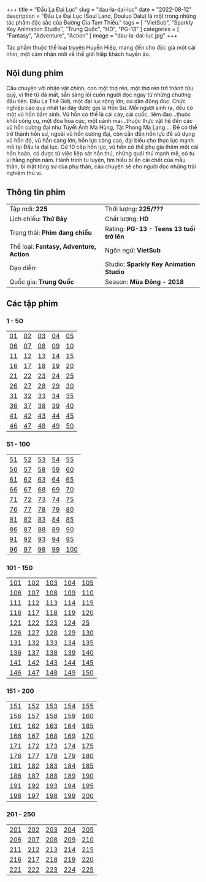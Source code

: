 +++
title = "Đấu La Đại Lục"
slug = "dau-la-dai-luc"
date = "2022-08-12"
description = "Đấu La Đại Lục (Soul Land, Douluo Dalu) là một trong những tác phẩm đặc sắc của Đường Gia Tam Thiếu."
tags = [
    "VietSub",
    "Sparkly Key Animation Studio",
    "Trung Quốc",
    "HD",
    "PG-13"
]
categories = [
    "Fantasy",
    "Adventure",
    "Action"
]
image = "dau-la-dai-luc.jpg"
+++

Tác phẩm thuộc thể loại truyện Huyễn Hiệp, mang đến cho độc giả một cái nhìn, một cảm nhận mới về thế giới hiệp khách huyền ảo.
<!--more-->

## Nội dung phim

Câu chuyện với nhân vật chính, con một thợ rèn, một thợ rèn trở thành tửu quỷ, vì thê tử đã mất, sẵn sàng lôi cuốn người đọc ngay từ những chương đầu tiên. Đấu La Thế Giới, một đại lục rộng lớn, cư dân đông đúc. Chức nghiệp cao quý nhật tại đây được gọi là Hồn Sư. Mỗi người sinh ra, đều có một vũ hồn bẩm sinh. Vũ hồn có thể là cái cày, cái cuốc, liêm đao ..thuộc khối công cụ, một đóa hoa cúc, một cành mai...thuộc thực vật hệ đến các vũ hồn cường đại như Tuyết Ảnh Ma Hùng, Tật Phong Ma Lang.... Để có thể trở thành hồn sư, ngoài vũ hồn cường đại, còn cần đến hồn lực để sử dụng vũ hồn đó, vũ hồn càng lớn, hồn lực càng cao, đại biểu cho thực lực mạnh mẽ tại Đấu la đại lục. Cứ 10 cấp hồn lực, vũ hồn có thể phụ gia thêm một cái hồn hoàn, có được từ việc liệp sát hồn thú, những quái thú mạnh mẽ, có tu vị hằng nghìn năm. Hành trình tu luyện, tìm hiểu bí ẩn cái chết của mẫu thân, bí mật tông sư của phụ thân, câu chuyện sẽ cho người đọc những trải nghiệm thú vị.

## Thông tin phim

|   |   |
|---|---|
| Tập mới: **225** | Thời lượng: **225/???** |
| Lịch chiếu: **Thứ Bảy** | Chất lượng: **HD** |
| Trạng thái: **Phim đang chiếu** | Rating: **PG-13 - Teens 13 tuổi trở lên** |
| Thể loại: **Fantasy, Adventure, Action** | Ngôn ngữ: **VietSub** |
| Đạo diễn: | Studio: **Sparkly Key Animation Studio** |
| Quốc gia: **Trung Quốc** | Season: **Mùa Đông - 2018** |


## Các tập phim

### 1 - 50

|   |   |   |   |   |
|---|---|---|---|---|
| [01](https://t.me/hhhkungfu/2) | [02](https://t.me/hhhkungfu/3) | [03](https://t.me/hhhkungfu/4) | [04](https://t.me/hhhkungfu/5) | [05](https://t.me/hhhkungfu/6) |
| [06](https://t.me/hhhkungfu/7) | [07](https://t.me/hhhkungfu/9) | [08](https://t.me/hhhkungfu/8) | [09](https://t.me/hhhkungfu/10) | [10](https://t.me/hhhkungfu/11) |
| [11](https://t.me/hhhkungfu/12) | [12](https://t.me/hhhkungfu/13) | [13](https://t.me/hhhkungfu/14) | [14](https://t.me/hhhkungfu/15) | [15](https://t.me/hhhkungfu/16) |
| [16](https://t.me/hhhkungfu/17) | [17](https://t.me/hhhkungfu/18) | [18](https://t.me/hhhkungfu/19) | [19](https://t.me/hhhkungfu/20) | [20](https://t.me/hhhkungfu/21) |
| [21](https://t.me/hhhkungfu/22) | [22](https://t.me/hhhkungfu/23) | [23](https://t.me/hhhkungfu/24) | [24](https://t.me/hhhkungfu/25) | [25](https://t.me/hhhkungfu/26) |
| [26](https://t.me/hhhkungfu/27) | [27](https://t.me/hhhkungfu/28) | [28](https://t.me/hhhkungfu/29) | [29](https://t.me/hhhkungfu/30) | [30](https://t.me/hhhkungfu/31) |
| [31](https://t.me/hhhkungfu/32) | [32](https://t.me/hhhkungfu/33) | [33](https://t.me/hhhkungfu/34) | [34](https://t.me/hhhkungfu/35) | [35](https://t.me/hhhkungfu/36) |
| [36](https://t.me/hhhkungfu/37) | [37](https://t.me/hhhkungfu/38) | [38](https://t.me/hhhkungfu/39) | [39](https://t.me/hhhkungfu/40) | [40](https://t.me/hhhkungfu/41) |
| [41](https://t.me/hhhkungfu/42) | [42](https://t.me/hhhkungfu/43) | [43](https://t.me/hhhkungfu/44) | [44](https://t.me/hhhkungfu/45) | [45](https://t.me/hhhkungfu/46) |
| [46](https://t.me/hhhkungfu/47) | [47](https://t.me/hhhkungfu/48) | [48](https://t.me/hhhkungfu/49) | [49](https://t.me/hhhkungfu/50) | [50](https://t.me/hhhkungfu/51) |

### 51 - 100

|   |   |   |   |   |
|---|---|---|---|---|
| [51](https://t.me/hhhkungfu/52) | [52](https://t.me/hhhkungfu/53) | [53](https://t.me/hhhkungfu/54) | [54](https://t.me/hhhkungfu/55) | [55](https://t.me/hhhkungfu/56) |
| [56](https://t.me/hhhkungfu/57) | [57](https://t.me/hhhkungfu/58) | [58](https://t.me/hhhkungfu/59) | [59](https://t.me/hhhkungfu/60) | [60](https://t.me/hhhkungfu/61) |
| [61](https://t.me/hhhkungfu/62) | [62](https://t.me/hhhkungfu/63) | [63](https://t.me/hhhkungfu/64) | [64](https://t.me/hhhkungfu/65) | [65](https://t.me/hhhkungfu/66) |
| [66](https://t.me/hhhkungfu/67) | [67](https://t.me/hhhkungfu/68) | [68](https://t.me/hhhkungfu/69) | [69](https://t.me/hhhkungfu/70) | [70](https://t.me/hhhkungfu/71) |
| [71](https://t.me/hhhkungfu/72) | [72](https://t.me/hhhkungfu/73) | [73](https://t.me/hhhkungfu/74) | [74](https://t.me/hhhkungfu/75) | [75](https://t.me/hhhkungfu/76) |
| [76](https://t.me/hhhkungfu/77) | [77](https://t.me/hhhkungfu/78) | [78](https://t.me/hhhkungfu/79) | [79](https://t.me/hhhkungfu/80) | [80](https://t.me/hhhkungfu/81) |
| [81](https://t.me/hhhkungfu/82) | [82](https://t.me/hhhkungfu/83) | [83](https://t.me/hhhkungfu/84) | [84](https://t.me/hhhkungfu/85) | [85](https://t.me/hhhkungfu/86) |
| [86](https://t.me/hhhkungfu/87) | [87](https://t.me/hhhkungfu/88) | [88](https://t.me/hhhkungfu/89) | [89](https://t.me/hhhkungfu/90) | [90](https://t.me/hhhkungfu/91) |
| [91](https://t.me/hhhkungfu/92) | [92](https://t.me/hhhkungfu/93) | [93](https://t.me/hhhkungfu/94) | [94](https://t.me/hhhkungfu/95) | [95](https://t.me/hhhkungfu/96) |
| [96](https://t.me/hhhkungfu/97) | [97](https://t.me/hhhkungfu/98) | [98](https://t.me/hhhkungfu/99) | [99](https://t.me/hhhkungfu/100) | [100](https://t.me/hhhkungfu/101) |

### 101 - 150

|   |   |   |   |   |
|---|---|---|---|---|
| [101](https://t.me/hhhkungfu/102) | [102](https://t.me/hhhkungfu/103) | [103](https://t.me/hhhkungfu/104) | [104](https://t.me/hhhkungfu/105) | [105](https://t.me/hhhkungfu/106) |
| [106](https://t.me/hhhkungfu/107) | [107](https://t.me/hhhkungfu/108) | [108](https://t.me/hhhkungfu/109) | [109](https://t.me/hhhkungfu/110) | [110](https://t.me/hhhkungfu/111) |
| [111](https://t.me/hhhkungfu/112) | [112](https://t.me/hhhkungfu/113) | [113](https://t.me/hhhkungfu/114) | [114](https://t.me/hhhkungfu/115) | [115](https://t.me/hhhkungfu/116) |
| [116](https://t.me/hhhkungfu/118) | [117](https://t.me/hhhkungfu/119) | [118](https://t.me/hhhkungfu/120) | [119](https://t.me/hhhkungfu/117) | [120](https://t.me/hhhkungfu/121) |
| [121](https://t.me/hhhkungfu/122) | [122](https://t.me/hhhkungfu/123) | [123](https://t.me/hhhkungfu/124) | [124](https://t.me/hhhkungfu/125) | [25](https://t.me/hhhkungfu/126) |
| [126](https://t.me/hhhkungfu/127) | [127](https://t.me/hhhkungfu/128) | [128](https://t.me/hhhkungfu/129) | [129](https://t.me/hhhkungfu/130) | [130](https://t.me/hhhkungfu/131) |
| [131](https://t.me/hhhkungfu/132) | [132](https://t.me/hhhkungfu/133) | [133](https://t.me/hhhkungfu/134) | [134](https://t.me/hhhkungfu/135) | [135](https://t.me/hhhkungfu/136) |
| [136](https://t.me/hhhkungfu/137) | [137](https://t.me/hhhkungfu/138) | [138](https://t.me/hhhkungfu/139) | [139](https://t.me/hhhkungfu/140) | [140](https://t.me/hhhkungfu/141) |
| [141](https://t.me/hhhkungfu/142) | [142](https://t.me/hhhkungfu/143) | [143](https://t.me/hhhkungfu/144) | [144](https://t.me/hhhkungfu/145) | [145](https://t.me/hhhkungfu/146) |
| [146](https://t.me/hhhkungfu/147) | [147](https://t.me/hhhkungfu/148) | [148](https://t.me/hhhkungfu/149) | [149](https://t.me/hhhkungfu/150) | [150](https://t.me/hhhkungfu/151) |

### 151 - 200

|   |   |   |   |   |
|---|---|---|---|---|
| [151](https://t.me/hhhkungfu/152) | [152](https://t.me/hhhkungfu/153) | [153](https://t.me/hhhkungfu/154) | [154](https://t.me/hhhkungfu/155) | [155](https://t.me/hhhkungfu/156) |
| [156](https://t.me/hhhkungfu/157) | [157](https://t.me/hhhkungfu/158) | [158](https://t.me/hhhkungfu/159) | [159](https://t.me/hhhkungfu/160) | [160](https://t.me/hhhkungfu/161) |
| [161](https://t.me/hhhkungfu/162) | [162](https://t.me/hhhkungfu/163) | [163](https://t.me/hhhkungfu/164) | [164](https://t.me/hhhkungfu/165) | [165](https://t.me/hhhkungfu/166) |
| [166](https://t.me/hhhkungfu/167) | [167](https://t.me/hhhkungfu/168) | [168](https://t.me/hhhkungfu/169) | [169](https://t.me/hhhkungfu/170) | [170](https://t.me/hhhkungfu/171) |
| [171](https://t.me/hhhkungfu/172) | [172](https://t.me/hhhkungfu/173) | [173](https://t.me/hhhkungfu/174) | [174](https://t.me/hhhkungfu/175) | [175](https://t.me/hhhkungfu/176) |
| [176](https://t.me/hhhkungfu/177) | [177](https://t.me/hhhkungfu/178) | [178](https://t.me/hhhkungfu/179) | [179](https://t.me/hhhkungfu/180) | [180](https://t.me/hhhkungfu/181) |
| [181](https://t.me/hhhkungfu/182) | [182](https://t.me/hhhkungfu/183) | [183](https://t.me/hhhkungfu/184) | [184](https://t.me/hhhkungfu/185) | [185](https://t.me/hhhkungfu/186) |
| [186](https://t.me/hhhkungfu/187) | [187](https://t.me/hhhkungfu/188) | [188](https://t.me/hhhkungfu/189) | [189](https://t.me/hhhkungfu/190) | [190](https://t.me/hhhkungfu/191) |
| [191](https://t.me/hhhkungfu/192) | [192](https://t.me/hhhkungfu/193) | [193](https://t.me/hhhkungfu/194) | [194](https://t.me/hhhkungfu/195) | [195](https://t.me/hhhkungfu/196) |
| [196](https://t.me/hhhkungfu/197) | [197](https://t.me/hhhkungfu/198) | [198](https://t.me/hhhkungfu/199) | [199](https://t.me/hhhkungfu/200) | [200](https://t.me/hhhkungfu/201) |

### 201 - 250

|   |   |   |   |   |
|---|---|---|---|---|
| [201](https://t.me/hhhkungfu/202) | [202](https://t.me/hhhkungfu/203) | [203](https://t.me/hhhkungfu/204) | [204](https://t.me/hhhkungfu/205) | [205](https://t.me/hhhkungfu/206) |
| [206](https://t.me/hhhkungfu/207) | [207](https://t.me/hhhkungfu/208) | [208](https://t.me/hhhkungfu/209) | [209](https://t.me/hhhkungfu/210) | [210](https://t.me/hhhkungfu/211) |
| [211](https://t.me/hhhkungfu/212) | [212](https://t.me/hhhkungfu/213) | [213](https://t.me/hhhkungfu/214) | [214](https://t.me/hhhkungfu/215) | [215](https://t.me/hhhkungfu/216) |
| [216](https://t.me/hhhkungfu/217) | [217](https://t.me/hhhkungfu/218) | [218](https://t.me/hhhkungfu/219) | [219](https://t.me/hhhkungfu/220) | [220](https://t.me/hhhkungfu/221) |
| [221](https://t.me/hhhkungfu/302) | [222](https://t.me/hhhkungfu/427) | [223](https://t.me/hhhkungfu/576) | [224](https://t.me/hhhkungfu/634) | [225](https://t.me/hhhkungfu/637) |